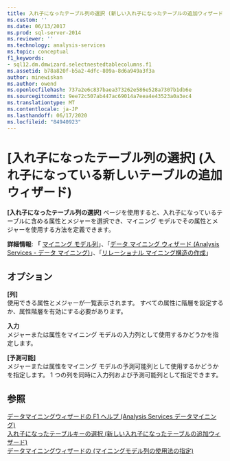 ```yaml
---
title: 入れ子になったテーブル列の選択 (新しい入れ子になったテーブルの追加ウィザード) |Microsoft Docs
ms.custom: ''
ms.date: 06/13/2017
ms.prod: sql-server-2014
ms.reviewer: ''
ms.technology: analysis-services
ms.topic: conceptual
f1_keywords:
- sql12.dm.dmwizard.selectnestedtablecolumns.f1
ms.assetid: b78a820f-b5a2-4dfc-809a-8d6a949a3f3a
author: minewiskan
ms.author: owend
ms.openlocfilehash: 737a2e6c837baea373262e586e528a7307b1db6e
ms.sourcegitcommit: 9ee72c507ab447ac69014a7eea4e43523a0a3ec4
ms.translationtype: MT
ms.contentlocale: ja-JP
ms.lasthandoff: 06/17/2020
ms.locfileid: "84940923"
---
```

# <a name="select-nested-table-columns-add-new-nested-table-wizard"></a>[入れ子になったテーブル列の選択] (入れ子になっている新しいテーブルの追加ウィザード)
  **[入れ子になったテーブル列の選択]** ページを使用すると、入れ子になっているテーブルに含める属性とメジャーを選択でき、マイニング モデルでその属性とメジャーを使用する方法を定義できます。  
  
 **詳細情報: 「** [マイニング モデル列](data-mining/mining-model-columns.md)」、「[データ マイニング ウィザード &#40;Analysis Services - データ マイニング&#41;](data-mining/data-mining-wizard-analysis-services-data-mining.md)」、「[リレーショナル マイニング構造の作成](data-mining/create-a-relational-mining-structure.md)」  
  
## <a name="options"></a>オプション  
 **[列]**  
 使用できる属性とメジャーが一覧表示されます。 すべての属性に階層を設定するか、属性階層を有効にする必要があります。  
  
 **入力**  
 メジャーまたは属性をマイニング モデルの入力列として使用するかどうかを指定します。  
  
 **[予測可能]**  
 メジャーまたは属性をマイニング モデルの予測可能列として使用するかどうかを指定します。 1 つの列を同時に入力列および予測可能列として指定できます。  
  
## <a name="see-also"></a>参照  
 [データマイニングウィザードの F1 ヘルプ &#40;Analysis Services データマイニング&#41;](data-mining-wizard-f1-help-analysis-services-data-mining.md)   
 [入れ子になったテーブルキーの選択 &#40;新しい入れ子になったテーブルの追加ウィザード&#41;](select-nested-table-key-add-new-nested-table-wizard.md)   
 [データマイニングウィザードの &#40;マイニングモデル列の使用法の指定&#41;](specify-mining-model-column-usage-data-mining-wizard.md)  
  
  
